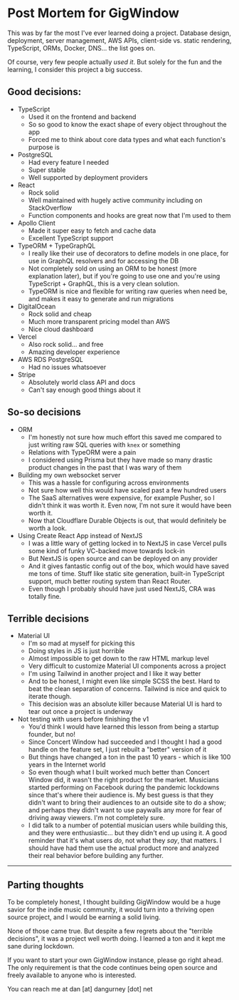 # Post Mortem for GigWindow

This was by far the most I've ever learned doing a project. Database design, deployment, server management, AWS APIs, client-side vs. static rendering, TypeScript, ORMs, Docker, DNS... the list goes on.

Of course, very few people actually _used it_. But solely for the fun and the learning, I consider this project a big success.

## Good decisions:
- TypeScript
  - Used it on the frontend and backend
  - So so good to know the exact shape of every object throughout the app
  - Forced me to think about core data types and what each function's purpose is
- PostgreSQL
  - Had every feature I needed
  - Super stable
  - Well supported by deployment providers
- React
  - Rock solid
  - Well maintained with hugely active community including on StackOverflow
  - Function components and hooks are great now that I'm used to them
- Apollo Client
  - Made it super easy to fetch and cache data
  - Excellent TypeScript support
- TypeORM + TypeGraphQL
  - I really like their use of decorators to define models in one place, for use in GraphQL resolvers and for accessing the DB
  - Not completely sold on using an ORM to be honest (more explanation later), but if you're going to use one and you're using TypeScript + GraphQL, this is
  a very clean solution.
  - TypeORM is nice and flexible for writing raw queries when need be, and makes it easy to generate and run migrations
- DigitalOcean
  - Rock solid and cheap
  - Much more transparent pricing model than AWS
  - Nice cloud dashboard
- Vercel
  - Also rock solid... and free
  - Amazing developer experience
- AWS RDS PostgreSQL
  - Had no issues whatsoever
- Stripe
  - Absolutely world class API and docs
  - Can't say enough good things about it

## So-so decisions
- ORM
  - I'm honestly not sure how much effort this saved me compared to just writing raw SQL queries with `knex` or something
  - Relations with TypeORM were a pain
  - I considered using Prisma but they have made so many drastic product changes in the past that I was wary of them
- Building my own websocket server
  - This was a hassle for configuring across environments
  - Not sure how well this would have scaled past a few hundred users
  - The SaaS alternatives were expensive, for example Pusher, so I didn't think it was worth it. Even now, I'm not sure it would have been worth it.
  - Now that Cloudflare Durable Objects is out, that would definitely be worth a look.
- Using Create React App instead of NextJS
  - I was a little wary of getting locked in to NextJS in case Vercel pulls some kind of funky VC-backed move towards lock-in
  - But NextJS is open source and can be deployed on any provider
  - And it gives fantastic config out of the box, which would have saved me tons of time. Stuff like static site generation, built-in TypeScript support, much better routing system than React Router.
  - Even though I probably should have just used NextJS, CRA was totally fine.

## Terrible decisions
- Material UI
  - I'm so mad at myself for picking this
  - Doing styles in JS is just horrible
  - Almost impossible to get down to the raw HTML markup level
  - Very difficult to customize Material UI components across a project
  - I'm using Tailwind in another project and I like it way better
  - And to be honest, I might even like simple SCSS the best. Hard to beat the clean separation of concerns. Tailwind is nice and quick to iterate though.
  - This decision was an absolute killer because Material UI is hard to tear out once a project is underway
- Not testing with users before finishing the v1
  - You'd think I would have learned this lesson from being a startup founder, but no!
  - Since Concert Window had succeeded and I thought I had a good handle on the feature set, I just rebuilt a "better" version of it
  - But things have changed a ton in the past 10 years - which is like 100 years in the Internet world
  - So even though what I built worked much better than Concert Window did, it wasn't the right product for the market. Musicians started performing on Facebook during the pandemic lockdowns since that's where their audience is. My best guess is that they didn't want to bring their audiences to an outside site to do a show; and perhaps they didn't want to use paywalls any more for fear of driving away viewers. I'm not completely sure.
  - I did talk to a number of potential musician users while building this, and they were enthusiastic... but they didn't end up using it. A good reminder that it's what users _do_, not what they _say_, that matters. I should have had them use the actual product more and analyzed their real behavior before building any further.

--- 

## Parting thoughts

To be completely honest, I thought building GigWindow would be a huge savior for the indie music community, it would turn into a thriving open source project, and I would be earning a solid living. 

None of those came true. But despite a few regrets about the "terrible decisions", it was a project well worth doing. I learned a ton and it kept me sane during lockdown. 

If you want to start your own GigWindow instance, please go right ahead. The only requirement is that the code continues being open source and freely available to anyone who is interested. 

You can reach me at dan [at] dangurney [dot] net